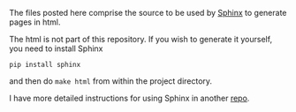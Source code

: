 The files posted here comprise the source to be used by [Sphinx](http://www.sphinx-doc.org/en/stable/) to generate pages in html.  

The html is not part of this repository.  If you wish to generate it yourself, you need to install Sphinx

```
pip install sphinx
```

and then do `make html` from within the project directory.

I have more detailed instructions for using Sphinx in another [repo](https://github.com/telliott99/MySphinx).